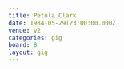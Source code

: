 ```yaml
---
title: Petula Clark
date: 1984-05-29T23:00:00.000Z
venue: v2
categories: gig
board: 8
layout: gig
---
```

